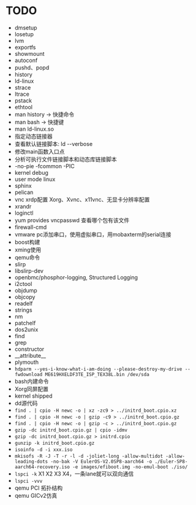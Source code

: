 # TODO

- dmsetup
- losetup
- lvm
- exportfs
- showmount
- autoconf
- pushd、popd
- history
- ld-linux
- strace
- ltrace
- pstack
- ethtool
- man history -> 快捷命令
- man bash -> 快捷键
- man ld-linux.so
- 指定动态链接器
- 查看默认链接脚本: ld --verbose
- 修改main函数入口点
- 分析可执行文件链接脚本和动态库链接脚本
- -no-pie   -fcommon -PIC
- kernel debug
- user mode linux
- sphinx
- pelican
- vnc xrdp配置  Xorg、Xvnc、x11vnc、无显卡分辨率配置
- xrandr
- loginctl
- yum provides vncpasswd 查看哪个包有该文件
- firewall-cmd
- vmware pc添加串口，使用虚拟串口，用mobaxterm的serial连接
- boost构建
- xming使用
- qemu命令
- slirp
- libslirp-dev
- openbmc/phosphor-logging, Structured Logging
- i2ctool
- objdump
- objcopy
- readelf
- strings
- nm
- patchelf
- dos2unix
- find
- grep
- constructor
- \_\_attribute\_\_
- plymouth
- `hdparm --yes-i-know-what-i-am-doing --please-destroy-my-drive --fwdownload ME619HXELDF3TE_ISP_TEX38L.bin /dev/sda`
- bash内建命令
- Xorg同屏配置
- kernel shipped
- dd源代码
- `find . | cpio -H newc -o | xz -zc9 > ../initrd_boot.cpio.xz`
- `find . | cpio -H newc -o | gzip -c9 > ../initrd_boot.cpio.gz`
- `find . | cpio -H newc -o | gzip -c > ../initrd_boot.cpio.gz`
- `gzip -dc initrd_boot.cpio.gz | cpio -idmv`
- `gzip -dc initrd_boot.cpio.gz > initrd.cpio`
- `gunzip -k initrd_boot.cpio.gz`
- `isoinfo -d -i xxx.iso`
- `mkisofs -R -J -T -r -l -d -joliet-long -allow-multidot -allow-leading-dots -no-bak -V EulerOS-V2.0SP8-aarch64 -o ./Euler-SP8-aarch64-recovery.iso -e images/efiboot.img -no-emul-boot ./iso/`
- `lspci -k`  X1 X2 X3 X4，一条lane就可以双向通信
- `lspci -vvv`
- qemu PCI 拓扑结构
- qemu GICv2仿真